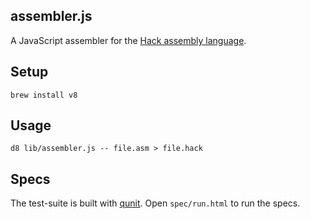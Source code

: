 ## assembler.js

A JavaScript assembler for the [Hack assembly language](http://www.nand2tetris.org/06.php).

## Setup

```
brew install v8
```

## Usage

```
d8 lib/assembler.js -- file.asm > file.hack
```

## Specs

The test-suite is built with [qunit](http://qunitjs.com). Open ```spec/run.html``` to run the specs.
